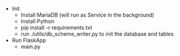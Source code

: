 - Init
  - Install MariaDB (will run as Service in the background)
  - Install Python 
  - pip install -r requirements.txt
  - run ./utils/db_scheme_writer.py to init the database and tables
- Run FlaskApp
  - main.py